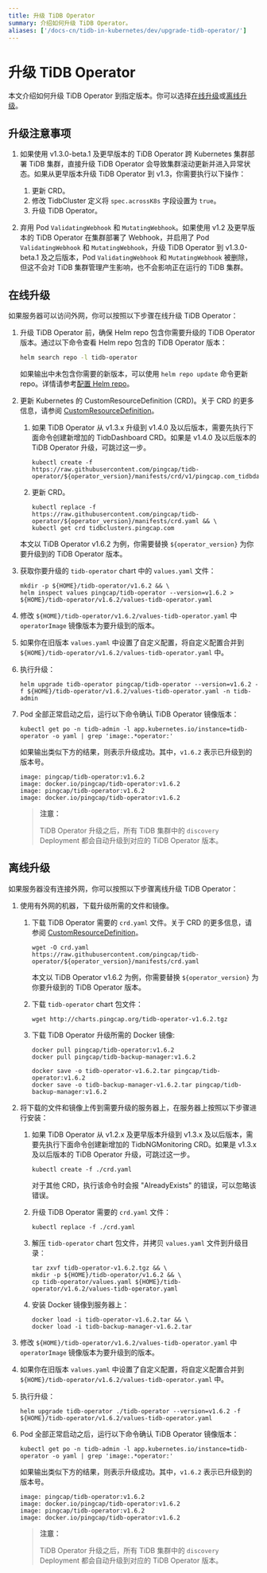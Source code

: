 ```yaml
---
title: 升级 TiDB Operator
summary: 介绍如何升级 TiDB Operator。
aliases: ['/docs-cn/tidb-in-kubernetes/dev/upgrade-tidb-operator/']
---
```


# 升级 TiDB Operator

本文介绍如何升级 TiDB Operator 到指定版本。你可以选择[在线升级](#在线升级)或[离线升级](#离线升级)。

## 升级注意事项

1. 如果使用 v1.3.0-beta.1 及更早版本的 TiDB Operator 跨 Kubernetes 集群部署 TiDB 集群，直接升级 TiDB Operator 会导致集群滚动更新并进入异常状态。如果从更早版本升级 TiDB Operator 到 v1.3，你需要执行以下操作：

    1. 更新 CRD。
    2. 修改 TidbCluster 定义将 `spec.acrossK8s` 字段设置为 `true`。
    3. 升级 TiDB Operator。

2. 弃用 Pod `ValidatingWebhook` 和 `MutatingWebhook`。如果使用 v1.2 及更早版本的 TiDB Operator 在集群部署了 Webhook，并启用了 Pod `ValidatingWebhook` 和 `MutatingWebhook`，升级 TiDB Operator 到 v1.3.0-beta.1 及之后版本，Pod `ValidatingWebhook` 和 `MutatingWebhook` 被删除，但这不会对 TiDB 集群管理产生影响，也不会影响正在运行的 TiDB 集群。

## 在线升级

如果服务器可以访问外网，你可以按照以下步骤在线升级 TiDB Operator：

1. 升级 TiDB Operator 前，确保 Helm repo 包含你需要升级的 TiDB Operator 版本。通过以下命令查看 Helm repo 包含的 TiDB Operator 版本：

    ```bash
    helm search repo -l tidb-operator
    ```

    如果输出中未包含你需要的新版本，可以使用 `helm repo update` 命令更新 repo。详情请参考[配置 Helm repo](tidb-toolkit.md#配置-helm-repo)。

2. 更新 Kubernetes 的 CustomResourceDefinition (CRD)。关于 CRD 的更多信息，请参阅 [CustomResourceDefinition](https://kubernetes.io/docs/tasks/access-kubernetes-api/custom-resources/custom-resource-definitions/)。

    1. 如果 TiDB Operator 从 v1.3.x 升级到 v1.4.0 及以后版本，需要先执行下面命令创建新增加的 TidbDashboard CRD。如果是 v1.4.0 及以后版本的 TiDB Operator 升级，可跳过这一步。

        
        ```shell
        kubectl create -f https://raw.githubusercontent.com/pingcap/tidb-operator/${operator_version}/manifests/crd/v1/pingcap.com_tidbdashboards.yaml
        ```

    2. 更新 CRD。

        
        ```shell
        kubectl replace -f https://raw.githubusercontent.com/pingcap/tidb-operator/${operator_version}/manifests/crd.yaml && \
        kubectl get crd tidbclusters.pingcap.com
        ```

    本文以 TiDB Operator v1.6.2 为例，你需要替换 `${operator_version}` 为你要升级到的 TiDB Operator 版本。

3. 获取你要升级的 `tidb-operator` chart 中的 `values.yaml` 文件：

    
    ```shell
    mkdir -p ${HOME}/tidb-operator/v1.6.2 && \
    helm inspect values pingcap/tidb-operator --version=v1.6.2 > ${HOME}/tidb-operator/v1.6.2/values-tidb-operator.yaml
    ```

4. 修改 `${HOME}/tidb-operator/v1.6.2/values-tidb-operator.yaml` 中 `operatorImage` 镜像版本为要升级到的版本。

5. 如果你在旧版本 `values.yaml` 中设置了自定义配置，将自定义配置合并到 `${HOME}/tidb-operator/v1.6.2/values-tidb-operator.yaml` 中。

6. 执行升级：

    
    ```shell
    helm upgrade tidb-operator pingcap/tidb-operator --version=v1.6.2 -f ${HOME}/tidb-operator/v1.6.2/values-tidb-operator.yaml -n tidb-admin
    ```

7. Pod 全部正常启动之后，运行以下命令确认 TiDB Operator 镜像版本：

    
    ```shell
    kubectl get po -n tidb-admin -l app.kubernetes.io/instance=tidb-operator -o yaml | grep 'image:.*operator:'
    ```

    如果输出类似下方的结果，则表示升级成功。其中，`v1.6.2` 表示已升级到的版本号。

    ```
    image: pingcap/tidb-operator:v1.6.2
    image: docker.io/pingcap/tidb-operator:v1.6.2
    image: pingcap/tidb-operator:v1.6.2
    image: docker.io/pingcap/tidb-operator:v1.6.2
    ```

    > **注意：**
    >
    > TiDB Operator 升级之后，所有 TiDB 集群中的 `discovery` Deployment 都会自动升级到对应的 TiDB Operator 版本。

## 离线升级

如果服务器没有连接外网，你可以按照以下步骤离线升级 TiDB Operator：

1. 使用有外网的机器，下载升级所需的文件和镜像。

    1. 下载 TiDB Operator 需要的 `crd.yaml` 文件。关于 CRD 的更多信息，请参阅 [CustomResourceDefinition](https://kubernetes.io/docs/tasks/access-kubernetes-api/custom-resources/custom-resource-definitions/)。

        
        ```shell
        wget -O crd.yaml https://raw.githubusercontent.com/pingcap/tidb-operator/${operator_version}/manifests/crd.yaml
        ```

        本文以 TiDB Operator v1.6.2 为例，你需要替换 `${operator_version}` 为你要升级到的 TiDB Operator 版本。

    2. 下载 `tidb-operator` chart 包文件：

        
        ```shell
        wget http://charts.pingcap.org/tidb-operator-v1.6.2.tgz
        ```

    3. 下载 TiDB Operator 升级所需的 Docker 镜像:

        
        ```shell
        docker pull pingcap/tidb-operator:v1.6.2
        docker pull pingcap/tidb-backup-manager:v1.6.2

        docker save -o tidb-operator-v1.6.2.tar pingcap/tidb-operator:v1.6.2
        docker save -o tidb-backup-manager-v1.6.2.tar pingcap/tidb-backup-manager:v1.6.2
        ```

2. 将下载的文件和镜像上传到需要升级的服务器上，在服务器上按照以下步骤进行安装：

    1. 如果 TiDB Operator 从 v1.2.x 及更早版本升级到 v1.3.x 及以后版本，需要先执行下面命令创建新增加的 TidbNGMonitoring CRD。如果是 v1.3.x 及以后版本的 TiDB Operator 升级，可跳过这一步。

        
        ```shell
        kubectl create -f ./crd.yaml
        ```

        对于其他 CRD，执行该命令时会报 "AlreadyExists" 的错误，可以忽略该错误。

    2. 升级 TiDB Operator 需要的 `crd.yaml` 文件：

        
        ```shell
        kubectl replace -f ./crd.yaml
        ```

    3. 解压 `tidb-operator` chart 包文件，并拷贝 `values.yaml` 文件到升级目录：

        
        ```shell
        tar zxvf tidb-operator-v1.6.2.tgz && \
        mkdir -p ${HOME}/tidb-operator/v1.6.2 && \
        cp tidb-operator/values.yaml ${HOME}/tidb-operator/v1.6.2/values-tidb-operator.yaml
        ```

    4. 安装 Docker 镜像到服务器上：

        
        ```shell
        docker load -i tidb-operator-v1.6.2.tar && \
        docker load -i tidb-backup-manager-v1.6.2.tar
        ```

3. 修改 `${HOME}/tidb-operator/v1.6.2/values-tidb-operator.yaml` 中 `operatorImage` 镜像版本为要升级到的版本。

4. 如果你在旧版本 `values.yaml` 中设置了自定义配置，将自定义配置合并到 `${HOME}/tidb-operator/v1.6.2/values-tidb-operator.yaml` 中。

5. 执行升级：

    
    ```shell
    helm upgrade tidb-operator ./tidb-operator --version=v1.6.2 -f ${HOME}/tidb-operator/v1.6.2/values-tidb-operator.yaml
    ```

6. Pod 全部正常启动之后，运行以下命令确认 TiDB Operator 镜像版本：

    
    ```shell
    kubectl get po -n tidb-admin -l app.kubernetes.io/instance=tidb-operator -o yaml | grep 'image:.*operator:'
    ```

    如果输出类似下方的结果，则表示升级成功。其中，`v1.6.2` 表示已升级到的版本号。

    ```
    image: pingcap/tidb-operator:v1.6.2
    image: docker.io/pingcap/tidb-operator:v1.6.2
    image: pingcap/tidb-operator:v1.6.2
    image: docker.io/pingcap/tidb-operator:v1.6.2
    ```

    > **注意：**
    >
    > TiDB Operator 升级之后，所有 TiDB 集群中的 `discovery` Deployment 都会自动升级到对应的 TiDB Operator 版本。
